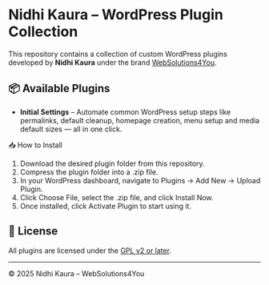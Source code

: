 # Nidhi Kaura – WordPress Plugin Collection

This repository contains a collection of custom WordPress plugins developed by  **Nidhi Kaura** under the brand <a href="https://websolutions4you.in" target="_blank">WebSolutions4You</a>.


## 📦 Available Plugins

- **Initial Settings** – Automate common WordPress setup steps like permalinks, default cleanup, homepage creation, menu setup and media default sizes — all in one click.


📥 How to Install

1. Download the desired plugin folder from this repository.
2. Compress the plugin folder into a .zip file.
3.  In your WordPress dashboard, navigate to Plugins → Add New → Upload Plugin.
4.  Click Choose File, select the .zip file, and click Install Now.
5.  Once installed, click Activate Plugin to start using it.

## 📄 License

All plugins are licensed under the [GPL v2 or later](./LICENSE).

---

© 2025 Nidhi Kaura – WebSolutions4You
